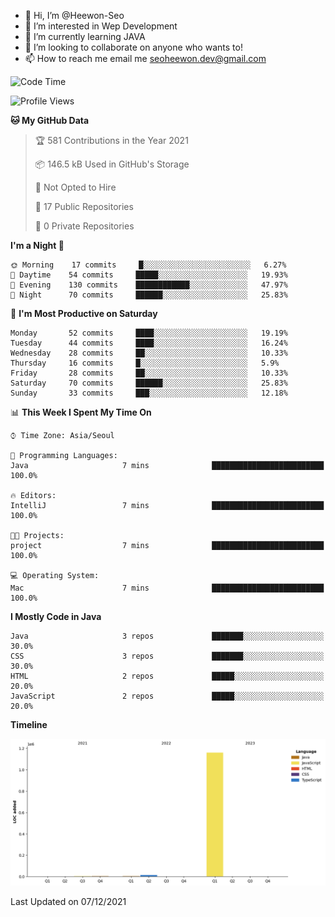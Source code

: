 - 👋 Hi, I’m @Heewon-Seo
- 👀 I’m interested in Wep Development
- 🌱 I’m currently learning JAVA
- 💞️ I’m looking to collaborate on anyone who wants to!
- 📫 How to reach me email me seoheewon.dev@gmail.com 
 <!--START_SECTION:waka-->
![Code Time](http://img.shields.io/badge/Code%20Time-7%20mins-blue)

![Profile Views](http://img.shields.io/badge/Profile%20Views-48-blue)

**🐱 My GitHub Data** 

> 🏆 581 Contributions in the Year 2021
 > 
> 📦 146.5 kB Used in GitHub's Storage 
 > 
> 🚫 Not Opted to Hire
 > 
> 📜 17 Public Repositories 
 > 
> 🔑 0 Private Repositories  
 > 
**I'm a Night 🦉** 

```text
🌞 Morning    17 commits     █░░░░░░░░░░░░░░░░░░░░░░░░   6.27% 
🌆 Daytime    54 commits     █████░░░░░░░░░░░░░░░░░░░░   19.93% 
🌃 Evening    130 commits    ████████████░░░░░░░░░░░░░   47.97% 
🌙 Night      70 commits     ██████░░░░░░░░░░░░░░░░░░░   25.83%

```
📅 **I'm Most Productive on Saturday** 

```text
Monday       52 commits     ████░░░░░░░░░░░░░░░░░░░░░   19.19% 
Tuesday      44 commits     ████░░░░░░░░░░░░░░░░░░░░░   16.24% 
Wednesday    28 commits     ██░░░░░░░░░░░░░░░░░░░░░░░   10.33% 
Thursday     16 commits     █░░░░░░░░░░░░░░░░░░░░░░░░   5.9% 
Friday       28 commits     ██░░░░░░░░░░░░░░░░░░░░░░░   10.33% 
Saturday     70 commits     ██████░░░░░░░░░░░░░░░░░░░   25.83% 
Sunday       33 commits     ███░░░░░░░░░░░░░░░░░░░░░░   12.18%

```


📊 **This Week I Spent My Time On** 

```text
⌚︎ Time Zone: Asia/Seoul

💬 Programming Languages: 
Java                     7 mins              █████████████████████████   100.0%

🔥 Editors: 
IntelliJ                 7 mins              █████████████████████████   100.0%

🐱‍💻 Projects: 
project                  7 mins              █████████████████████████   100.0%

💻 Operating System: 
Mac                      7 mins              █████████████████████████   100.0%

```

**I Mostly Code in Java** 

```text
Java                     3 repos             ███████░░░░░░░░░░░░░░░░░░   30.0% 
CSS                      3 repos             ███████░░░░░░░░░░░░░░░░░░   30.0% 
HTML                     2 repos             █████░░░░░░░░░░░░░░░░░░░░   20.0% 
JavaScript               2 repos             █████░░░░░░░░░░░░░░░░░░░░   20.0%

```


**Timeline**

![Chart not found](https://raw.githubusercontent.com/Heewon-Seo/Heewon-Seo/main/charts/bar_graph.png) 


 Last Updated on 07/12/2021
<!--END_SECTION:waka-->

